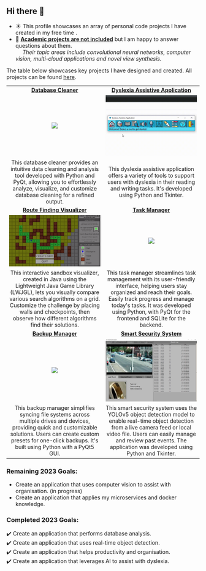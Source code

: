 ## Hi there 👋

- ☀️ This profile showcases an array of personal code projects I have created in my free time ️.
- 💬 <ins><b>Academic projects are not included</b></ins> but I am happy to answer questions about them. <br>&emsp; <i>Their topic areas include convolutional neural networks, computer vision, multi-cloud applications and novel view synthesis. </i>

The table below showcases key projects I have designed and created. All projects can be found [here](https://github.com/StevenButtifint?tab=repositories).

<table>
  <tr>
    <td align="center" width="50%"><a href="https://github.com/StevenButtifint/database-cleaner"><b>Database Cleaner</b></a>
    </td>
    <td align="center" width="50%"><a href="https://github.com/StevenButtifint/dyslexia-assistive-application"><b>Dyslexia Assistive Application</b></a>
    </td>
  </tr>
  <tr>
    <td align="center" width="50%">
        <img src="https://github.com/stevenbuttifint/database-cleaner/blob/main/demo/analysis_demo.gif?raw=true"/>
    </td>
        <td align="center" width="50%">
        <img src="https://github.com/stevenbuttifint/dyslexia-assistive-application/blob/main/res/demo/demo_1.gif?raw=true"/>
    </td>
  </tr>
  <tr>
    <td align="center" width="50%">This database cleaner provides an intuitive data cleaning and analysis tool developed with Python and PyQt, allowing you to effortlessly analyze, visualize, and customize database cleaning for a refined output.
    </td>
    <td align="center" width="50%">This dyslexia assistive application offers a variety of tools to support users with dyslexia in their reading and writing tasks. It's developed using Python and Tkinter.
    </td>
  </tr>
  <tr>
    <td align="center" width="50%"><a href="https://github.com/StevenButtifint/route-finding-visualizer"><b>Route Finding Visualizer</b></a>
    </td>
    <td align="center" width="50%"><a href="https://github.com/StevenButtifint/task-manager"><b>Task Manager</b></a>
    </td>
  </tr>
  <tr>
    <td align="center" width="50%">
        <img src="https://github.com/stevenbuttifint/route-finding-visualizer/blob/main/src/res/demoVideo.gif?raw=true"/>
    </td>
        <td align="center" width="50%">
        <img src="https://github.com/StevenButtifint/task-manager/blob/main/demo_images/demo_one.gif?raw=true"/>
    </td>
  </tr>
  <tr>
    <td align="center" width="50%">This interactive sandbox visualizer, created in Java using the Lightweight Java Game Library (LWJGL), lets you visually compare various search algorithms on a grid. Customize the challenge by placing walls and checkpoints, then observe how different algorithms find their solutions.
    </td>
    <td align="center" width="50%">This task manager streamlines task management with its user-friendly interface, helping users stay organized and reach their goals. Easily track progress and manage today's tasks. It was developed using Python, with PyQt for the frontend and SQLite for the backend.
    </td>
  </tr>
  <tr>
    <td align="center" width="50%"><a href="https://github.com/StevenButtifint/backup-manager"><b>Backup Manager</b></a>
    </td>
    <td align="center" width="50%"><a href="https://github.com/StevenButtifint/smart-security-system"><b>Smart Security System</b></a>
    </td>
  </tr>
  <tr>
    <td align="center" width="50%">
        <img src="https://github.com/StevenButtifint/backup-manager/blob/main/res/demo/sync_preset_demo.gif?raw=true"/>
    </td>
        <td align="center" width="50%">
        <img src="https://github.com/StevenButtifint/smart-security-system/blob/main/demo/demo.JPG?raw=true"/>
    </td>
  </tr>
  <tr>
    <td align="center" width="50%">This backup manager simplifies syncing file systems across multiple drives and devices, providing quick and customizable solutions. Users can create custom presets for one-click backups. It's built using Python with a PyQt5 GUI.
    </td>
    <td align="center" width="50%">This smart security system uses the YOLOv5 object detection model to enable real-time object detection from a live camera feed or local video file. Users can easily manage and review past events. The application was developed using Python and Tkinter.
    </td>
  </tr>
</table>


### Remaining 2023 Goals:
- Create an application that uses computer vision to assist with organisation. (in progress)
- Create an application that applies my microservices and docker knowledge.

### Completed 2023 Goals:
:heavy_check_mark: Create an application that performs database analysis. <br>
:heavy_check_mark: Create an application that uses real-time object detection. <br>
:heavy_check_mark: Create an application that helps productivity and organisation. <br>
:heavy_check_mark: Create an application that leverages AI to assist with dyslexia.

[comment]: <> (references:)
[comment]: <> (badges source: https://github.com/Ileriayo/markdown-badges)
